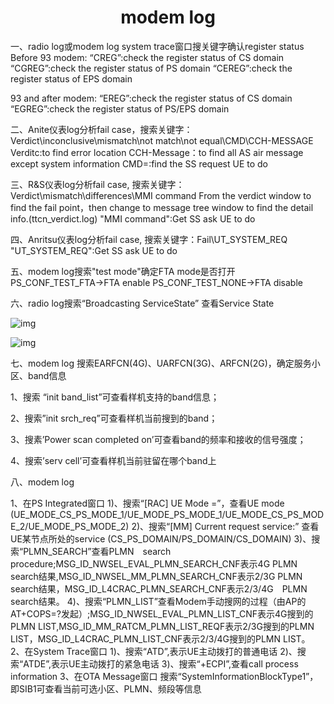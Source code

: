 <h1><center>modem log</center></h1>

一、radio log或modem log system trace窗口搜关键字确认register status
Before 93 modem:
“CREG”:check the register status of CS domain
“CGREG”:check the register status of PS domain
“CEREG”:check the register status of EPS domain

93 and after modem:
“EREG”:check the register status of CS domain
“EGREG”:check the register status of PS/EPS domain

二、Anite仪表log分析fail case，搜索关键字：Verdict\inconclusive\mismatch\not match\not equal\CMD\CCH-MESSAGE
Verditc:to find error location
CCH-Message：to find all AS air message except system information
CMD=:find the SS request UE to do

三、R&S仪表log分析fail case, 搜索关键字：Verdict\mismatch\differences\MMI command
From the verdict window to find the fail point，then change to message tree window to find the detail info.(ttcn_verdict.log)
"MMI command":Get SS ask UE to do

四、Anritsu仪表log分析fail case, 搜索关键字：Fail\UT_SYSTEM_REQ
"UT_SYSTEM_REQ":Get SS ask UE to do

五、modem log搜索"test mode"确定FTA mode是否打开
PS_CONF_TEST_FTA->FTA enable
PS_CONF_TEST_NONE->FTA disable



六、radio log搜索“Broadcasting ServiceState” 查看Service State

![img](http://192.168.3.86:8989/wcp/actionImg/Publoadfile.do?id=402883cd6e97399f016eab718f4100bd)

![img](http://192.168.3.86:8989/wcp/actionImg/Publoadfile.do?id=402883cd6e97399f016eab745a4c00be)



七、modem log 搜索EARFCN(4G)、UARFCN(3G)、ARFCN(2G)，确定服务小区、band信息



1、搜索 “init band_list”可查看样机支持的band信息；

2、搜索”init srch_req”可查看样机当前搜到的band；

3、搜素’Power scan completed on’可查看band的频率和接收的信号强度；

4、搜索’serv cell’可查看样机当前驻留在哪个band上



八、modem log

1、在PS Integrated窗口
1)、搜索“[RAC] UE Mode =”，查看UE mode (UE_MODE_CS_PS_MODE_1/UE_MODE_PS_MODE_1/UE_MODE_CS_PS_MODE_2/UE_MODE_PS_MODE_2)
2)、搜索“[MM] Current request service:” 查看UE某节点所处的service (CS_PS_DOMAIN/PS_DOMAIN/CS_DOMAIN)
3)、搜索“PLMN_SEARCH”查看PLMN　search procedure;MSG_ID_NWSEL_EVAL_PLMN_SEARCH_CNF表示4G PLMN search结果,MSG_ID_NWSEL_MM_PLMN_SEARCH_CNF表示2/3G PLMN search结果，MSG_ID_L4CRAC_PLMN_SEARCH_CNF表示2/3/4G　PLMN search结果。
4)、搜索“PLMN_LIST”查看Modem手动搜网的过程（由AP的AT+COPS=?发起）;MSG_ID_NWSEL_EVAL_PLMN_LIST_CNF表示4G搜到的PLMN LIST,MSG_ID_MM_RATCM_PLMN_LIST_REQF表示2/3G搜到的PLMN LIST，MSG_ID_L4CRAC_PLMN_LIST_CNF表示2/3/4G搜到的PLMN LIST。
2、在System Trace窗口
1)、搜索“ATD”,表示UE主动拨打的普通电话
2)、搜索“ATDE”,表示UE主动拨打的紧急电话
3)、搜索“+ECPI”,查看call process information
3、在OTA Message窗口
搜索“SystemInformationBlockType1”，即SIB1可查看当前可选小区、PLMN、频段等信息